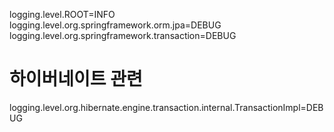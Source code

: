 logging.level.ROOT=INFO
logging.level.org.springframework.orm.jpa=DEBUG
logging.level.org.springframework.transaction=DEBUG

# 하이버네이트 관련
logging.level.org.hibernate.engine.transaction.internal.TransactionImpl=DEBUG